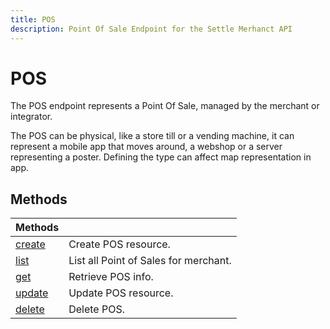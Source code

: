```yaml
---
title: POS
description: Point Of Sale Endpoint for the Settle Merhanct API
---
```


# POS

The POS endpoint represents a Point Of Sale, managed by the merchant or integrator.

The POS can be physical, like a store till or a vending machine, it can represent a mobile app that moves around, a webshop or a server representing a poster. Defining the type can affect map representation in app.

## Methods

| Methods                                       	|                                       	|
|-----------------------------------------------	|---------------------------------------	|
| [create](/api/reference/merchant/pos/create/) 	| Create POS resource.                  	|
| [list](/api/reference/merchant/pos/list/)     	| List all Point of Sales for merchant. 	|
| [get](/api/reference/merchant/pos/get/)       	| Retrieve POS info.                    	|
| [update](/api/reference/merchant/pos/update/) 	| Update POS resource.                  	|
| [delete](/api/reference/merchant/pos/delete/) 	| Delete POS.                           	|
